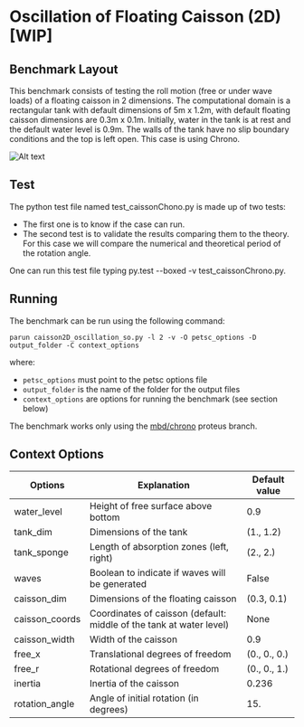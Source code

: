 # Oscillation of Floating Caisson (2D) [WIP]

## Benchmark Layout

This benchmark consists of testing the roll motion (free or under wave loads) of a floating caisson in 2 dimensions. The computational domain is a rectangular tank with default dimensions of 5m x 1.2m, with default floating caisson dimensions are 0.3m x 0.1m. Initially, water in the tank is at rest and the default water level is 0.9m. The walls of the tank have no slip boundary conditions and the top is left open. This case is using Chrono.

![Alt text](floating_caisson.png)

## Test

The python test file named test_caissonChono.py is made up of two tests:

* The first one is to know if the case can run.
* The second test is to validate the results comparing them to the theory. For this case we will compare the numerical and theoretical period of the rotation angle.

One can run this test file typing py.test --boxed -v test_caissonChrono.py.

## Running

The benchmark can be run using the following command:
```
parun caisson2D_oscillation_so.py -l 2 -v -O petsc_options -D output_folder -C context_options
```
where:
* `petsc_options` must point to the petsc options file
* `output_folder` is the name of the folder for the output files
* `context_options` are options for running the benchmark (see section below)

The benchmark works only using the [mbd/chrono](https://github.com/erdc/proteus/tree/mbd/chrono) proteus branch.

## Context Options


| Options        | Explanation                                                         | Default value |
|----------------|---------------------------------------------------------------------|---------------|
| water_level    | Height of free surface above bottom                                 | 0.9           |
| tank_dim       | Dimensions of the tank                                              | (1., 1.2)     |
| tank_sponge    | Length of absorption zones (left, right)                            | (2., 2.)      |
| waves          | Boolean to indicate if waves will be generated                      | False         |
| caisson_dim    | Dimensions of the floating caisson                                  | (0.3, 0.1)    |
| caisson_coords | Coordinates of caisson (default: middle of the tank at water level) | None          |
| caisson_width  | Width of the caisson                                                | 0.9           |
| free_x         | Translational degrees of freedom                                    | (0., 0., 0.)  |
| free_r         | Rotational degrees of freedom                                       | (0., 0., 1.)  |
| inertia        | Inertia of the caisson                                              | 0.236         |
| rotation_angle | Angle of initial rotation (in degrees)                              | 15.           |
